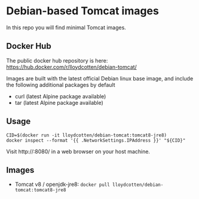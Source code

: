# Debian-based Tomcat images
In this repo you will find minimal Tomcat images.

## Docker Hub
The public docker hub repository is here: https://hub.docker.com/r/lloydcotten/debian-tomcat/

Images are built with the latest official Debian linux base image, and include the following
additional packages by default

- curl (latest Alpine package available)
- tar (latest Alpine package available)

## Usage
```
CID=$(docker run -it lloydcotten/debian-tomcat:tomcat8-jre8)
docker inspect --format '{{ .NetworkSettings.IPAddress }}' "${CID}"
```
Visit http://*<IPAddress>*:8080/ in a web browser on your host machine.


## Images

* Tomcat v8 / openjdk-jre8: `docker pull lloydcotten/debian-tomcat:tomcat8-jre8`